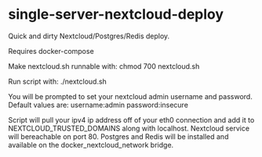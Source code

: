 # single-server-nextcloud-deploy
Quick and dirty Nextcloud/Postgres/Redis deploy.

Requires docker-compose

Make nextcloud.sh runnable with: 
chmod 700 nextcloud.sh

Run script with:
./nextcloud.sh

You will be prompted to set your nextcloud admin username and password. 
Default values are:
username:admin
password:insecure

Script will pull your ipv4 ip address off of your eth0 connection and add it to NEXTCLOUD_TRUSTED_DOMAINS along with localhost. 
Nextcloud service will bereachable on port 80.
Postgres and Redis will be installed and available on the docker_nextcloud_network bridge.
